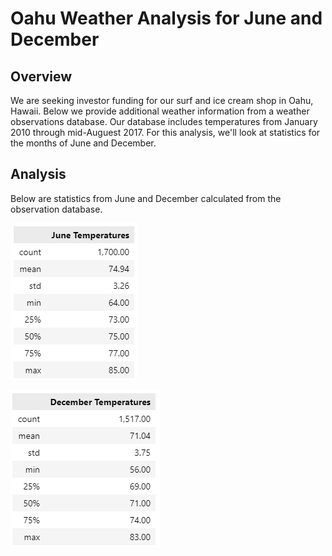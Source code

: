 # Oahu Weather Analysis for June and December

## Overview

We are seeking investor funding for our surf and ice cream shop in Oahu, Hawaii.  Below we provide additional weather information from a weather observations database.  Our database includes temperatures from January 2010 through mid-Auguest 2017.  For this analysis, we'll look at statistics for the months of June and December.

## Analysis

Below are statistics from June and December calculated from the observation database.

![June](/resources/june_stats.png)

![December](/resources/december_stats.png)

